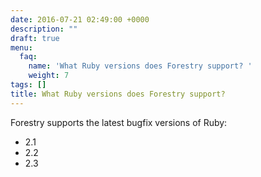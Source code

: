 ```yaml
---
date: 2016-07-21 02:49:00 +0000
description: ""
draft: true
menu:
  faq:
    name: 'What Ruby versions does Forestry support? '
    weight: 7
tags: []
title: What Ruby versions does Forestry support?
---
```


Forestry supports the latest bugfix versions of Ruby:

* 2.1
* 2.2
* 2.3
